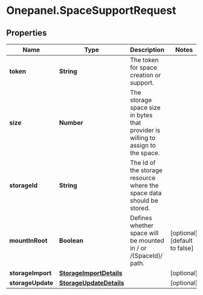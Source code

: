 # Onepanel.SpaceSupportRequest

## Properties
Name | Type | Description | Notes
------------ | ------------- | ------------- | -------------
**token** | **String** | The token for space creation or support. | 
**size** | **Number** | The storage space size in bytes that provider is willing to assign to the space.  | 
**storageId** | **String** | The Id of the storage resource where the space data should be stored.  | 
**mountInRoot** | **Boolean** | Defines whether space will be mounted in / or /{SpaceId}/ path.  | [optional] [default to false]
**storageImport** | [**StorageImportDetails**](StorageImportDetails.md) |  | [optional] 
**storageUpdate** | [**StorageUpdateDetails**](StorageUpdateDetails.md) |  | [optional] 


